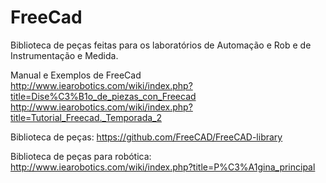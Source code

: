 # FreeCad
Biblioteca de peças feitas para os laboratórios de Automação e Rob e de Instrumentação e Medida.

Manual e Exemplos de FreeCad
http://www.iearobotics.com/wiki/index.php?title=Dise%C3%B1o_de_piezas_con_Freecad
http://www.iearobotics.com/wiki/index.php?title=Tutorial_Freecad._Temporada_2

Biblioteca de peças:
https://github.com/FreeCAD/FreeCAD-library

Biblioteca de peças para robótica:
http://www.iearobotics.com/wiki/index.php?title=P%C3%A1gina_principal
